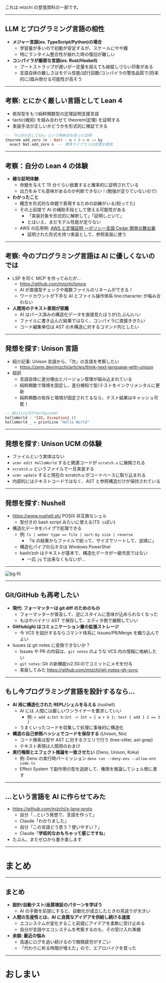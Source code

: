 これは mizchi の登壇資料の一部です。

---

## LLM とプログラミング言語の相性

- **メジャー言語(ex. TypeScript/Python)の場合**
  - 学習量が多いので初動が安定するが、スケールにやや難
  - 特にランタイム整合性が崩れた時の復旧が難しい
- **コンパイラが厳密な言語(ex. Rust/Haskell)**
  - ブートストラップが遅いが一定量を超えても破綻しづらい印象がある
  - 言語自体の難しさはモデル性能/試行回数/コンパイラの警告品質で(将来的に)踏み倒せる可能性が高そう

---

## 考察: とにかく厳しい言語として Lean 4

- 依存型をもつ純粋関数型の定理証明支援言語
- tactic(戦術) を組み合わせて theorem(定理) を証明する
- 実装手法が正しいかどうかを形式的に検証できる

```hs
-- 「nに0を足してもn」という帰納法を使った証明
theorem add_zero (n : Nat) : n + 0 = n := by
  exact Nat.add_zero n  -- 標準ライブラリの定理を使用
```

---

## 考察：自分の Lean 4 の体験

- **雑な証明体験**:
  - 命題を与えて 15 分ぐらい放置すると確率的に証明されている
  - 出力をみても意味があるのか判断できない！(勉強が足りていないので)
- **わかったこと**
  - 概念を形式的な命題で表現するための訓練がいる(知ってた)
  - その上前提で AI の補助手段として使える可能性がある
    - 「実装対象を形式的に解釈して」「証明しといて」
    - とはいえ、まだモデル性能が足りない
  - AWS の応用例: [AWS と定理証明 〜ポリシー言語 Cedar 開発の舞台裏](https://speakerdeck.com/ytaka23/fp-matsuri-2025)
    - 証明された形式を持つ実装として、参照実装に使う

---

## 考察: 今のプログラミング言語は AI に優しくないのでは

- LSP を叩く MCP を作ってみたが...
  - https://github.com/mizchi/lsmcp
  - AI が直接型チェックや複数ファイルのリネームができる！
  - ワードカウントが下手な AI とファイル操作体系 line:character が噛み合わない
- **人間用のテキスト表現が邪魔**
  - AI はパース済みの構造化データを直接見たほうが(たぶん)いい
  - ファイルに書き込んだ結果ではなく、コンパイラに直接ききたい
  - コード編集単位は AST の木構造に対するコマンド列としたい

---

## 発想を探す: Unison 言語

- 紹介記事: Unison 言語から、「次」の言語を考察したい
  - https://zenn.dev/mizchi/articles/think-next-language-with-unison
- 超訳
  - 言語自体に差分検出とバージョン管理が組み込まれている
  - 純粋関数で環境を固定し、差分検知で型/テストをインクリメンタルに更新
  - 純粋関数の依存と環境が固定されてるなら、テスト結果はキャッシュ可能！

```hs
-- Ability(EffectSystem)
helloWorld : '{IO, Exception} ()
helloWorld _ = printLine "Hello World"
```

---

## 発想を探す: Unison UCM の体験

- ファイルという実体はない
- `ucm> edit helloWorld` すると関連コードが `scratch.u` に展開される
- `scratch.u` というファイルで一旦実装する
- `ucm> update` すると現在の scratch.u がコードベースに取り込まれる
- 内部的にはテキストコードではなく、AST と参照構造だけが保持されている

---

## 発想を探す: Nushell

- https://www.nushell.sh/ POSIX 非互換なシェル
  - 型付きの bash script みたいに使える(TS っぽい)
- 構造化データをパイプで処理できる
  - 例: `ls | weher type == file | sort-by size | reverse`
    - 「ls の結果からファイルで絞って、サイズでソートして、逆順に」
  - 構造化パイプの元ネタは Windows PowerShel
  - bash/zsh はテキストが基本で、構造化データが一級市民ではない
    - 一応 `jq` で出来なくもないが...

---

![bg fit](https://gyazo.com/2d0f2fccdad0266765ef9bbdc562de4f.png)

---

## Git/GitHub も再考したい

- **現代: フォーマッターは git diff のためのもの**
  - フォーマッターが普及して、逆にスタイルに意味が込められなくなった
  - もはやバイナリ AST で保存して、エディタ側で展開していい
- **GitHub(gh) はコミュニケーション層の拡張ストレージ**
  - 今 VCS を設計するならコマンド体系に Issues/PR/Merge を織り込んでよい
- Issues は git notes に変換できないか？
  - Issues や PR の内容は、`git notes` のような VCS 内の情報に格納したい
  - `git notes`: Git の新機能(v2.50.0)でコミットにメモを付与
  - 実装してみた https://github.com/mizchi/git-notes-gh-sync

---

## もし今プログラミング言語を設計するなら...

- **AI 用に構造化された REPL/シェルを与える** (nushell)
  - AI には 人間には厳しいワンライナーを要求していい
    - 例: `> add a:Int b:Int -> Int = { a + b }; test { add 1 2 == 3 }`
  - うまくいったコードを収集して処理に事後的に構造化
- **構造の自己参照ハッシュでコードを保存する** (Unison, Nix)
  - コード検索は型や AST に対するクエリで行う (tree-sitter, ast-grep)
  - テキスト表現は人間用のおまけ
- **実行権限とエフェクト推論を一致させたい** (Deno, Unison, Koka)
  - 例: Deno の実行時パーミッション `deno run --deny-env --allow-ent code.ts`
  - Effect System で副作用の型を追跡して、権限を推論してシェル側に渡す

---

## ...という言語を AI に作らせてみた

- https://github.com/mizchi/x-lang-proto
  - 自分「...という発想で、言語を作って」
  - Claude「わかりました」
  - 自分「この言語どう思う？使いやすい？」
  - Claude「**学術的なおもちゃって感じですね**」
- たぶん、またゼロから書き直します

---

# まとめ

---

## まとめ

- **設計/自動テスト/品質検証のパターンを学ぼう**
  - AI の手数を前提にすると、自動化が成立したときの見返りが大きい
- **人間の生産性とは、AI に良質なアイデアを供給し続ける速度**
  - エコシステムが変化すること前提にアイデアを柔軟に受け止める
  - 自分が言語やエコシステムを考察するのも、その受け入れ準備
- **余談: 最近の悩み**
  - 高速にログを追い続けるので眼精疲労がすごい
  - 「代わりに祈る時間が増えた」ので、エアロバイクを買った

---

# おしまい
